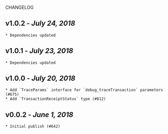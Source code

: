 <!--
changelogUtils.file is auto-generated using the monorepo-scripts package. Don't edit directly.
Edit the package's CHANGELOG.json file only.
-->

CHANGELOG

## v1.0.2 - _July 24, 2018_

    * Dependencies updated

## v1.0.1 - _July 23, 2018_

    * Dependencies updated

## v1.0.0 - _July 20, 2018_

    * Add `TraceParams` interface for `debug_traceTransaction` parameters (#675)
    * Add `TransactionReceiptStatus` type (#812)

## v0.0.2 - _June 1, 2018_

    * Initial publish (#642)
